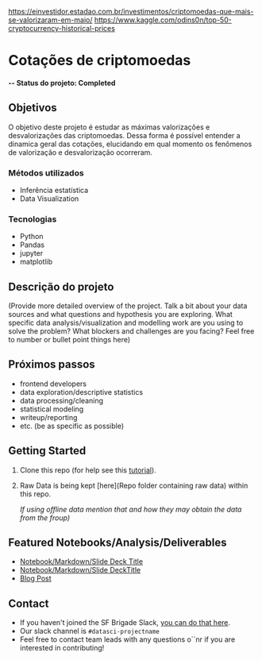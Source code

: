 https://einvestidor.estadao.com.br/investimentos/criptomoedas-que-mais-se-valorizaram-em-maio/
https://www.kaggle.com/odins0n/top-50-cryptocurrency-historical-prices


# Cotações de criptomoedas

#### -- Status do projeto: Completed

## Objetivos
O objetivo deste projeto é estudar as máximas valorizações e desvalorizações das criptomoedas. Dessa forma é possível entender a dinamica geral das cotações, elucidando em qual momento os fenômenos de valorização e desvalorização ocorreram.

### Métodos utilizados
* Inferência estatística
* Data Visualization

### Tecnologias
* Python
* Pandas
* jupyter
* matplotlib

## Descrição do projeto
(Provide more detailed overview of the project.  Talk a bit about your data sources and what questions and hypothesis you are exploring. What specific data analysis/visualization and modelling work are you using to solve the problem? What blockers and challenges are you facing?  Feel free to number or bullet point things here)

## Próximos passos

- frontend developers
- data exploration/descriptive statistics
- data processing/cleaning
- statistical modeling
- writeup/reporting
- etc. (be as specific as possible)

## Getting Started

1. Clone this repo (for help see this [tutorial](https://help.github.com/articles/cloning-a-repository/)).
2. Raw Data is being kept [here](Repo folder containing raw data) within this repo.

    *If using offline data mention that and how they may obtain the data from the froup)*

## Featured Notebooks/Analysis/Deliverables
* [Notebook/Markdown/Slide Deck Title](link)
* [Notebook/Markdown/Slide DeckTitle](link)
* [Blog Post](link)


## Contact
* If you haven't joined the SF Brigade Slack, [you can do that here](http://c4sf.me/slack).  
* Our slack channel is `#datasci-projectname`
* Feel free to contact team leads with any questions o``nr if you are interested in contributing!
